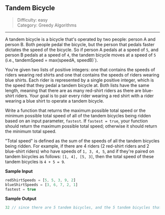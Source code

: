 ## Tandem Bicycle

> Difficulty: easy  
> Category: Greedy Algorithms

---

A tandem bicycle is a bicycle that's operated by two people: person A and person B. Both people pedal the bicycle, but the person that pedals faster dictates the speed of the bicycle. So if person A pedals at a speed of `5`, and person B pedals at a speed of `4`, the tandem bicycle moves at a speed of `5` (i.e., tandemSpeed = max(speedA, speedB)`).

You're given two lists of positive integers: one that contains the speeds of riders wearing red shirts and one that contains the speeds of riders wearing blue shirts. Each rider is represented by a single positive integer, which is the speed that they pedal a tandem bicycle at. Both lists have the same length, meaning that there are as many red-shirt riders as there are blue-shirt riders. Your goal is to pair every rider wearing a red shirt with a rider wearing a blue shirt to operate a tandem bicycle.

Write a function that returns the maximum possible total speed or the minimum possible total speed of all of the tandem bicycles being ridden based on an input parameter, `fastest`. If `fastest = true`, your function should return the maximum possible total speed; otherwise it should return the minimum total speed.

"Total speed" is defined as the sum of the speeds of all the tandem bicycles being ridden. For example, if there are 4 riders (2 red-shirt riders and 2 blue-shirt riders) who have speeds of `1, 3, 4, 5`, and if they're paired on tandem bicycles as follows: `[1, 4], [5, 3]`, then the total speed of these tandem bicycles is `4 + 5 = 9`.

**Sample Input**
```javascript
redShirtSpeeds = [5, 5, 3, 9, 2]
blueShirtSpeeds = [3, 6, 7, 2, 1]
fastest = true
```

**Sample Output**
```javascript
32 // since there are 5 tandem bicycles, and the 5 tandem bicycles that can be formed by combining every rider are `[5, 2], [5, 3], [3, 7], [9, 2], [2, 1]`. The total speed of these tandem bicycles is `5 + 5 + 7 + 9 + 2 = 32`.

```
